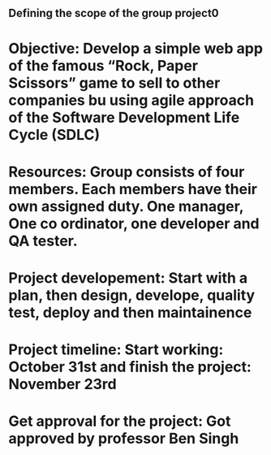 ## Defining the scope of the group project0
# Objective: Develop a simple web app of the famous “Rock, Paper Scissors” game to sell to other companies bu using agile approach of the Software Development Life Cycle (SDLC)
# Resources: Group consists of four members. Each members have their own assigned duty. One manager, One co ordinator, one developer and QA tester.
#  Project developement: Start with a plan, then design, develope, quality test, deploy and then maintainence
# Project timeline: Start working: October 31st and finish the project: November 23rd
# Get approval for the project: Got approved by professor Ben Singh
